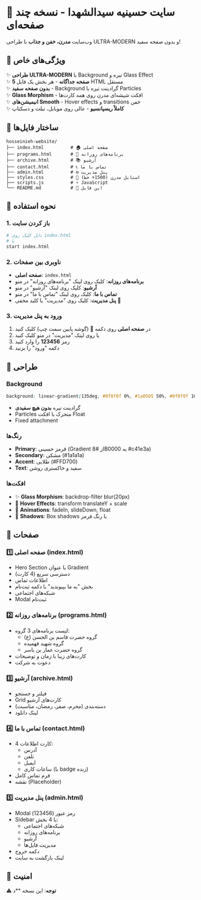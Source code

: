 # 🕌 سایت حسینیه سیدالشهدا - نسخه چند صفحه‌ای

وب‌سایت **مدرن، خفن و جذاب** با طراحی ULTRA-MODERN و بدون صفحه سفید!

## 🎯 ویژگی‌های خاص

✨ **طراحی ULTRA-MODERN** با Background تیره و Glass Effect  
✨ **5 صفحه جداگانه** - هر بخش یک فایل HTML مستقل  
✨ **بدون صفحه سفید** - Background گرادینت تیره با Particles  
✨ **Glass Morphism** - افکت شیشه‌ای مدرن روی همه کارت‌ها  
✨ **انیمیشن‌های Smooth** - Hover effects و transitions خفن  
✨ **کاملاً ریسپانسیو** - عالی روی موبایل، تبلت و دسکتاپ  

## 📁 ساختار فایل‌ها

```
hosseinieh-website/
├── index.html          # 🏠 صفحه اصلی
├── programs.html       # 📅 برنامه‌های روزانه
├── archive.html        # 📚 آرشیو
├── contact.html        # 📞 تماس با ما
├── admin.html          # ⚙️ پنل مدیریت
├── styles.css          # 🎨 استایل مدرن (1500+ خط)
├── scripts.js          # ⚡ JavaScript
└── README.md           # 📖 این فایل
```

## 🚀 نحوه استفاده

### 1. باز کردن سایت
```bash
# دابل کلیک روی index.html
# یا
start index.html
```

### 2. ناوبری بین صفحات
- **صفحه اصلی**: `index.html`
- **برنامه‌های روزانه**: کلیک روی لینک "برنامه‌های روزانه" در منو
- **آرشیو**: کلیک روی لینک "آرشیو" در منو
- **تماس با ما**: کلیک روی لینک "تماس با ما" در منو
- **پنل مدیریت**: کلیک روی "مدیریت" یا کلید مخفی 🔑

### 3. ورود به پنل مدیریت
1. در **صفحه اصلی** روی دکمه 🔑 (گوشه پایین سمت چپ) کلیک کنید
2. یا روی لینک "مدیریت" در منو کلیک کنید
3. رمز **123456** را وارد کنید
4. دکمه "ورود" را بزنید

## 🎨 طراحی

### Background
```css
background: linear-gradient(135deg, #0f0f0f 0%, #1a0505 50%, #0f0f0f 100%);
```
- گرادینت تیره **بدون هیچ سفیدی**
- Particles متحرک با افکت Float
- Fixed attachment

### رنگ‌ها
- **Primary**: قرمز حسینی (Gradient از #8B0000 به #c41e3a)
- **Secondary**: مشکی (#1a1a1a)
- **Accent**: طلایی (#FFD700)
- **Text**: سفید و خاکستری روشن

### افکت‌ها
- ✨ **Glass Morphism**: backdrop-filter blur(20px)
- 🌟 **Hover Effects**: transform translateY + scale
- 💫 **Animations**: fadeIn, slideDown, float
- 🎯 **Shadows**: Box shadows با رنگ قرمز

## 📱 صفحات

### 1️⃣ صفحه اصلی (index.html)
- Hero Section با عنوان Gradient
- دسترسی سریع (4 کارت)
- اطلاعات تماس
- بخش "به ما بپیوندید" با دکمه ثبت‌نام
- شبکه‌های اجتماعی
- Modal ثبت‌نام

### 2️⃣ برنامه‌های روزانه (programs.html)
- لیست برنامه‌های 3 گروه:
  - گروه حضرت قاسم بن الحسن (ع)
  - گروه شهید فهمیده
  - گروه حضرت عمار بن یاسر
- کارت‌های زیبا با زمان و توضیحات
- دعوت به شرکت

### 3️⃣ آرشیو (archive.html)
- فیلتر و جستجو
- Grid کارت‌های آرشیو
- دسته‌بندی (محرم، صفر، رمضان، مناسبت)
- لینک دانلود

### 4️⃣ تماس با ما (contact.html)
- 4 کارت اطلاعات:
  - آدرس
  - تلفن
  - ایمیل
  - ساعات کاری (با badge زنده)
- فرم تماس کامل
- نقشه (Placeholder)

### 5️⃣ پنل مدیریت (admin.html)
- Modal رمز عبور (123456)
- Sidebar با 4 بخش:
  - شبکه‌های اجتماعی
  - برنامه‌های روزانه
  - آرشیو
  - مدیریت فایل‌ها
- دکمه خروج
- لینک بازگشت به سایت

## 🔐 امنیت

⚠️ **توجه**: این نسخه **د
